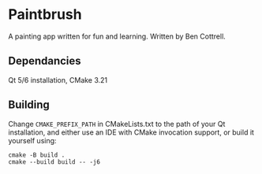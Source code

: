 # Paintbrush
A painting app written for fun and learning.
Written by Ben Cottrell.

## Dependancies
Qt 5/6 installation, CMake 3.21

## Building
Change `CMAKE_PREFIX_PATH` in CMakeLists.txt to the path 
of your Qt installation, and either use an IDE with CMake
invocation support, or build it yourself using:
```
cmake -B build .
cmake --build build -- -j6
```
